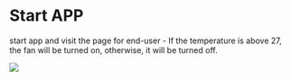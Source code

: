 # Start APP
  start app and visit the page for end-user
     - If the temperature is above 27, the fan will be turned on, otherwise, it will be turned off.

![](./doc/pic/end_user.gif)

